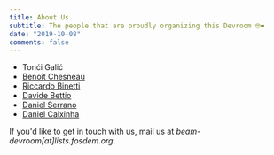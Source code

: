 ```yaml
---
title: About Us
subtitle: The people that are proudly organizing this Devroom 🤓❤
date: "2019-10-08"
comments: false
---
```


  - Tonći Galić <a href="https://gitlab.com/Tuxified"><i class="fab fa-gitlab fa-lg" style="color:#FC6D27"></i></a> <a href="https://github.com/tuxified"><i class="fab fa-github fa-lg" style="color:black"></i></a> <a href="https://twitter.com/tuxified"><i class="fab fa-twitter fa-lg" style="color:#1DA1F2"></i></a>
  - <a href="https://about.me/benoitc">Benoît Chesneau</a> <a href="https://gitlab.com/benoitc"><i class="fab fa-gitlab fa-lg" style="color:#FC6D27"></i></a> <a href="https://github.com/benoitc"><i class="fab fa-github fa-lg" style="color:black"></i></a> <a href="https://twitter.com/benoitc"><i class="fab fa-twitter fa-lg" style="color:#1DA1F2"></i></a>
  - <a href="https://rbino.com">Riccardo Binetti</a> <a href="https://github.com/rbino"><i class="fab fa-github fa-lg" style="color:black"></i></a> <a href="https://twitter.com/errebino"><i class="fab fa-twitter fa-lg" style="color:#1DA1F2"></i></a>
  - <a href="https://blog.uninstall.it/">Davide Bettio</a> <a href="https://gitlab.com/bettio"><i class="fab fa-gitlab fa-lg" style="color:#FC6D27"></i></a> <a href="https://github.com/bettio"><i class="fab fa-github fa-lg" style="color:black"></i></a> <a href="https://twitter.com/uninstall"><i class="fab fa-twitter fa-lg" style="color:#1DA1F2"></i></a>
  - <a href="https://dnlserrano.dev/">Daniel Serrano</a> <a href="https://gitlab.com/dnlserrano"><i class="fab fa-gitlab fa-lg" style="color:#FC6D27"></i></a> <a href="https://github.com/dnlserrano"><i class="fab fa-github fa-lg" style="color:black"></i></a> <a href="https://twitter.com/dnlserrano"><i class="fab fa-twitter fa-lg" style="color:#1DA1F2"></i></a>
  - <a href="https://caixinha.pt/">Daniel Caixinha</a> <a href="https://gitlab.com/dcaixinha/"><i class="fab fa-gitlab fa-lg" style="color:#FC6D27"></i></a> <a href="https://github.com/dcaixinha"><i class="fab fa-github fa-lg" style="color:black"></i></a>

If you'd like to get in touch with us, mail us at *beam-devroom[at]lists.fosdem.org*.
